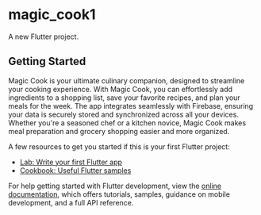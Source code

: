 # magic_cook1

A new Flutter project.

## Getting Started

Magic Cook is your ultimate culinary companion, 
designed to streamline your cooking experience. With Magic Cook,
you can effortlessly add ingredients to a shopping list,
save your favorite recipes, and plan your meals for the week.
The app integrates seamlessly with Firebase,
ensuring your data is securely stored and synchronized across all your devices.
Whether you're a seasoned chef or a kitchen novice,
Magic Cook makes meal preparation and grocery shopping easier and more organized.

A few resources to get you started if this is your first Flutter project:

- [Lab: Write your first Flutter app](https://docs.flutter.dev/get-started/codelab)
- [Cookbook: Useful Flutter samples](https://docs.flutter.dev/cookbook)

For help getting started with Flutter development, view the
[online documentation](https://docs.flutter.dev/), which offers tutorials,
samples, guidance on mobile development, and a full API reference.
